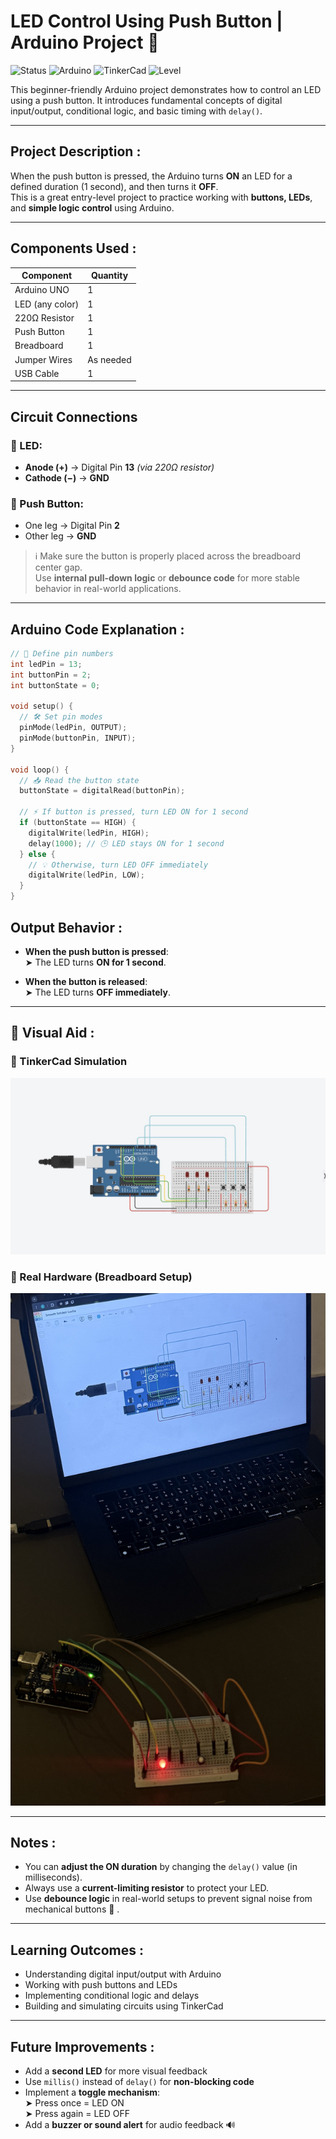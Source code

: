 #  LED Control Using Push Button | Arduino Project 🔴 

![Status](https://img.shields.io/badge/status-in_progress-blue)
![Arduino](https://img.shields.io/badge/Platform-Arduino-green)
![TinkerCad](https://img.shields.io/badge/Simulated_on-TinkerCad-orange)
![Level](https://img.shields.io/badge/Difficulty-Beginner-lightgrey)

This beginner-friendly Arduino project demonstrates how to control an LED using a push button. It introduces fundamental concepts of digital input/output, conditional logic, and basic timing with `delay()`.

---

##  Project Description : 

When the push button is pressed, the Arduino turns **ON** an LED for a defined duration (1 second), and then turns it **OFF**.  
This is a great entry-level project to practice working with **buttons, LEDs**, and **simple logic control** using Arduino.

---

##  Components Used :

| Component          | Quantity   |
|--------------------|------------|
| Arduino UNO        | 1          |
| LED (any color)    | 1          |
| 220Ω Resistor      | 1          |
| Push Button        | 1          |
| Breadboard         | 1          |
| Jumper Wires       | As needed  |
| USB Cable          | 1          |

---

##  Circuit Connections 

### 🔴 LED:
- **Anode (+)** → Digital Pin **13** *(via 220Ω resistor)*  
- **Cathode (−)** → **GND**

### 🔘 Push Button:
- One leg → Digital Pin **2**  
- Other leg → **GND**

> ℹ️ Make sure the button is properly placed across the breadboard center gap.  
> Use **internal pull-down logic** or **debounce code** for more stable behavior in real-world applications.

---

##  Arduino Code Explanation :

```cpp
// 🔧 Define pin numbers
int ledPin = 13;
int buttonPin = 2;
int buttonState = 0;

void setup() {
  // 🛠️ Set pin modes
  pinMode(ledPin, OUTPUT);
  pinMode(buttonPin, INPUT);
}

void loop() {
  // 📥 Read the button state
  buttonState = digitalRead(buttonPin);

  // ⚡ If button is pressed, turn LED ON for 1 second
  if (buttonState == HIGH) {
    digitalWrite(ledPin, HIGH);
    delay(1000); // 🕒 LED stays ON for 1 second
  } else {
    // 💡 Otherwise, turn LED OFF immediately
    digitalWrite(ledPin, LOW);
  }
}
```


##  Output Behavior :

-  **When the push button is pressed**:  
  ➤ The LED turns **ON for 1 second**.

-  **When the button is released**:  
  ➤ The LED turns **OFF immediately**.

---

## 📸 Visual Aid :

### 🔷 TinkerCad Simulation  
![TinkerCad Simulation](./TinckerCard.jpeg)

### 🔷 Real Hardware (Breadboard Setup)  
![Real Hardware](./Tinckercard2.jpeg)


---

##  Notes :

-  You can **adjust the ON duration** by changing the `delay()` value (in milliseconds).
-  Always use a **current-limiting resistor** to protect your LED.
-  Use **debounce logic** in real-world setups to prevent signal noise from mechanical buttons 🧠 .

---

##  Learning Outcomes : 

- Understanding digital input/output with Arduino  
- Working with push buttons and LEDs  
- Implementing conditional logic and delays  
- Building and simulating circuits using TinkerCad  

---

##  Future Improvements :

-  Add a **second LED** for more visual feedback  
-  Use `millis()` instead of `delay()` for **non-blocking code**  
-  Implement a **toggle mechanism**:  
  ➤ Press once = LED ON  
  ➤ Press again = LED OFF  
-  Add a **buzzer or sound alert** for audio feedback 🔊
